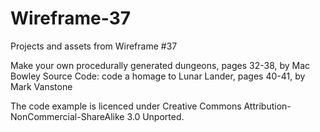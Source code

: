 # Wireframe-37
Projects and assets from Wireframe #37

Make your own procedurally generated dungeons, pages 32-38, by Mac Bowley
Source Code: code a homage to Lunar Lander, pages 40-41, by Mark Vanstone

The code example is licenced under Creative Commons Attribution-NonCommercial-ShareAlike 3.0 Unported.
